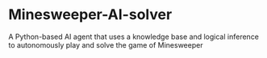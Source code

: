 # Minesweeper-AI-solver
A Python-based AI agent that uses a knowledge base and logical inference to autonomously play and solve the game of Minesweeper
